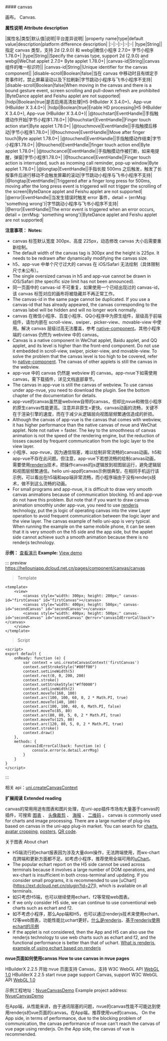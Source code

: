 <md-translatedByGoogle />
#### canvas

画布。
Canvas.

**属性说明**
**Attribute description**

|属性名|类型|默认值|说明|平台差异说明|
|property name|type|default value|description|platform difference description|
|:-|:-|:-|:-|:-|
|type|String||指定 canvas 类型，支持 2d (2.9.0) 和 webgl|微信小程序 2.7.0+ 字节小程序1.78.0+|
|type|String||Specify the canvas type, support 2d (2.9.0) and webgl|WeChat applet 2.7.0+ Byte applet 1.78.0+|
|canvas-id|String||canvas 组件的唯一标识符||
|canvas-id|String||Unique identifier for the canvas component||
|disable-scroll|Boolean|false|当在 canvas 中移动时且有绑定手势事件时，禁止屏幕滚动以及下拉刷新|字节跳动小程序与飞书小程序不支持|
|disable-scroll|Boolean|false|When moving in the canvas and there is a bound gesture event, screen scrolling and pull-down refresh are prohibited |ByteDance applet and Feishu applet are not supported|
|hidpi|Boolean|true|是否启用高清处理|H5 (HBuilder X 3.4.0+)、App-vue (HBuilder X 3.4.0+)|
|hidpi|Boolean|true|Enable HD processing|H5 (HBuilder X 3.4.0+), App-vue (HBuilder X 3.4.0+)|
|@touchstart|EventHandle||手指触摸动作开始|字节小程序1.78.0+|
|@touchstart|EventHandle||Finger touch action start|Byte applet 1.78.0+|
|@touchmove|EventHandle||手指触摸后移动|字节小程序1.78.0+|
|@touchmove|EventHandle||Move after finger touch|Byte applet 1.78.0+|
|@touchend|EventHandle||手指触摸动作结束|字节小程序1.78.0+|
|@touchend|EventHandle||finger touch action end|Byte applet 1.78.0+|
|@touchcancel|EventHandle||手指触摸动作被打断，如来电提醒，弹窗|字节小程序1.78.0+|
|@touchcancel|EventHandle||Finger touch action is interrupted, such as incoming call reminder, pop-up window|Byte applet 1.78.0+|
|@longtap|EventHandle||手指长按 500ms 之后触发，触发了长按事件后进行移动不会触发屏幕的滚动|字节跳动小程序与飞书小程序不支持|
|@longtap|EventHandle||Triggered after a finger long press for 500ms, moving after the long press event is triggered will not trigger the scrolling of the screen|ByteDance applet and Feishu applet are not supported|
|@error|EventHandle||当发生错误时触发 error 事件，detail = {errMsg: 'something wrong'}|字节跳动小程序与飞书小程序不支持|
|@error|EventHandle||The error event is triggered when an error occurs, detail = {errMsg: 'something wrong'}|ByteDance applet and Feishu applet are not supported|

**注意事项：**
**Notes:**

* canvas 标签默认宽度 300px、高度 225px，动态修改 canvas 大小后需要重新绘制。
* The default width of the canvas tag is 300px and the height is 225px. It needs to be redrawn after dynamically modifying the canvas size.
* h5、app-vue 中单个尺寸过大的 canvas 在 iOS/Safari 无法绘制（具体限制尺寸未公布）。
* The single oversized canvas in h5 and app-vue cannot be drawn in iOS/Safari (the specific size limit has not been announced).
* 同一页面中的 canvas-id 不可重复，如果使用一个已经出现过的 canvas-id，该 canvas 标签对应的画布将被隐藏并不再正常工作。
* The canvas-id in the same page cannot be duplicated. If you use a canvas-id that has already appeared, the canvas corresponding to the canvas label will be hidden and will no longer work normally.
* canvas 在微信小程序、百度小程序、QQ小程序中为原生组件，层级高于前端组件，请勿内嵌在 scroll-view、swiper、picker-view、movable-view 中使用。解决 canvas 层级过高无法覆盖，参考 [native-component](/component/native-component)。其他小程序端的 canvas 仍然为 webview 中的 canvas。
* Canvas is a native component in WeChat applet, Baidu applet, and QQ applet, and its level is higher than the front-end component. Do not use it embedded in scroll-view, swiper, picker-view, and movable-view. To solve the problem that the canvas level is too high to be covered, refer to [native-component](/component/native-component). The canvas of other applets is still the canvas in the webview.
* app-vue 中的 canvas 仍然是 webview 的 canvas。app-nvue下如需使用canvas，需下载插件，详见文档底部章节。
* The canvas in app-vue is still the canvas of webview. To use canvas under app-nvue, you need to download the plugin. See the bottom chapter of the documentation for details.
* app-vue的canvas虽然是webview自带的canvas，但却比nvue和微信小程序的原生canvas性能更高。注意并非原生=更快。canvas动画的流畅，关键不在于渲染引擎的速度，而在于减少从逻辑层向视图层频繁通信造成的折损。
* Although the canvas of app-vue is the canvas that comes with webview, it has higher performance than the native canvas of nvue and WeChat applet. Note not native = faster. The key to the smoothness of canvas animation is not the speed of the rendering engine, but the reduction of losses caused by frequent communication from the logic layer to the view layer.
* 小程序、app-nvue，因为通信阻塞，难以绘制非常流畅的canvas动画。h5和app-vue不存在此问题。但注意，app-vue下若想流畅的绘制canvas动画，需要使用[renderjs](https://uniapp.dcloud.io/tutorial/renderjs?id=renderjs)技术，把操作canvas的js逻辑放到视图层运行，避免逻辑层和视图层频繁通信。hello uni-app的canvas示例很典型，在相同手机运行该示例，可以看出在h5端和app端非常流畅，而小程序端由于没有renderjs技术，做不到这么流畅的动画。
* For small programs and app-nvue, it is difficult to draw very smooth canvas animations because of communication blocking. h5 and app-vue do not have this problem. But note that if you want to draw canvas animation smoothly under app-vue, you need to use [renderjs](https://uniapp.dcloud.io/tutorial/renderjs?id=renderjs) technology, put the js logic of operating canvas into the view Layer operation to avoid frequent communication between the logic layer and the view layer. The canvas example of hello uni-app is very typical. When running the example on the same mobile phone, it can be seen that it is very smooth on the h5 side and the app side, but the applet side cannot achieve such a smooth animation because there is no renderjs technology.

**示例：** [查看演示](https://hellouniapp.dcloud.net.cn/pages/component/canvas/canvas)
**Example:** [View demo](https://hellouniapp.dcloud.net.cn/pages/component/canvas/canvas)
 
::: preview https://hellouniapp.dcloud.net.cn/pages/component/canvas/canvas
> Template
```vue
<template>
	<view>
		<canvas style="width: 300px; height: 200px;" canvas-id="firstCanvas" id="firstCanvas"></canvas>
		<canvas style="width: 400px; height: 500px;" canvas-id="secondCanvas" id="secondCanvas"></canvas>
		<canvas style="width: 400px; height: 500px;" canvas-id="secondCanvas" id="secondCanvas" @error="canvasIdErrorCallback"></canvas>
	</view>
</template>
```
> Script
```vue
<script>
export default {
	onReady: function (e) {
		var context = uni.createCanvasContext('firstCanvas')
		context.setStrokeStyle("#00ff00")
		context.setLineWidth(5)
		context.rect(0, 0, 200, 200)
		context.stroke()
		context.setStrokeStyle("#ff0000")
		context.setLineWidth(2)
		context.moveTo(160, 100)
		context.arc(100, 100, 60, 0, 2 * Math.PI, true)
		context.moveTo(140, 100)
		context.arc(100, 100, 40, 0, Math.PI, false)
		context.moveTo(85, 80)
		context.arc(80, 80, 5, 0, 2 * Math.PI, true)
		context.moveTo(125, 80)
		context.arc(120, 80, 5, 0, 2 * Math.PI, true)
		context.stroke()
		context.draw()
	},
	methods: {
		canvasIdErrorCallback: function (e) {
			console.error(e.detail.errMsg)
		}
	}
}
</script>
```
:::
 
相关 api：[uni.createCanvasContext](/api/canvas/createCanvasContext)

**扩展阅读**
**Extended reading**

canvas的常用用途有图表和图片处理，在uni-app插件市场有大量基于canvas的插件，可搜索 [图表](https://ext.dcloud.net.cn/search?q=图表) 、 [头像裁剪](https://ext.dcloud.net.cn/search?q=头像裁剪) 、 [海报](https://ext.dcloud.net.cn/search?q=海报) 、 [二维码](https://ext.dcloud.net.cn/search?q=%E4%BA%8C%E7%BB%B4%E7%A0%81) 。
canvas is commonly used for charts and image processing. There are a large number of plug-ins based on canvas in the uni-app plug-in market. You can search for [charts](https://ext.dcloud.net.cn/search?q=%E5%9B%BE%E8%A1%A8), [avatar cropping](https://ext.dcloud.net.cn/search?q=%E5%A4%B4%E5%83%8F%E8%A3%81%E5%89%AA), [posters](https://ext.dcloud.net.cn/search?q=%E6%B5%B7%E6%8A%A5), [QR code](https://ext.dcloud.net.cn/search?q=%E4%BA%8C%E7%BB%B4%E7%A0%81).

关于图表
About chart
- H5端流行的echart报表因为涉及大量dom操作，无法跨端使用，而wx-chart在跨端和更新方面都不足。如考虑小程序，推荐使用全端可用的[uChart](https://ext.dcloud.net.cn/plugin?id=271)。
- The popular echart report on the H5 side cannot be used across terminals because it involves a large number of DOM operations, and wx-chart is insufficient in both cross-terminal and updating. If you consider small programs, it is recommended to use [uChart] (https://ext.dcloud.net.cn/plugin?id=271), which is available on all terminals.
- 如只考虑H5端，也可以继续使用echart、f2等常规web图表。
- If we only consider H5 side, we can continue to use conventional web charts such as echart and f2.
- 如不考虑小程序，那么App端和H5，也可以通过renderjs技术来使用echart、f2等web图表，功能性能比uchart更好。[什么是renderjs](https://uniapp.dcloud.io/frame?id=renderjs)、[基于renderjs使用echart的示例](https://ext.dcloud.net.cn/plugin?id=1207)
- If the applet is not considered, then the App and H5 can also use the renderjs technology to use web charts such as echart and f2, and the functional performance is better than that of uchart. [What is renderjs](https://uniapp.dcloud.io/frame?id=renderjs), [example of using echart based on renderjs](https://ext.dcloud.net.cn/plugin?id=1207)


**nvue页面如何使用canvas**
**How to use canvas in nvue pages**

HBuilderX 2.2.5 开始 nvue 页面支持 Canvas，支持 W3C WebGL API [WebGL 1.0](https://www.khronos.org/registry/webgl/specs/latest/1.0/)
HBuilderX 2.2.5 start nvue page support Canvas, support W3C WebGL API [WebGL 1.0](https://www.khronos.org/registry/webgl/specs/latest/1.0/)

示例工程地址：[NvueCanvasDemo](https://github.com/dcloudio/NvueCanvasDemo)
Example project address: [NvueCanvasDemo](https://github.com/dcloudio/NvueCanvasDemo)

在App端，从性能来讲，由于通讯阻塞的问题，nvue的canvas性能不可能达到使用renderjs的vue页面的canvas。在App端，推荐使用vue的canvas。
On the App side, in terms of performance, due to the blocking problem of communication, the canvas performance of nvue can't reach the canvas of vue page using renderjs. On the App side, the canvas of vue is recommended.
